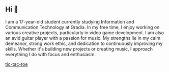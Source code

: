 ## Hi 👋



I am a 17-year-old student currently studying Information and Communication Technology at Gradia.
In my free time, I enjoy working on various creative projects, particularly in video game development.
I am also an avid guitar player with a passion for music.
My strengths lie in my calm demeanor, strong work ethic, and dedication to continuously improving my skills.
Whether it's building new projects or creating music, I approach everything I do with focus and enthusiasm.

[tic-tac-toe](https://github.com/SavimakiLuka/tic-tac-toe/tree/main/J%C3%A4tk%C3%A4shakki)

<img scr="https://user-images.githubusercontent.com/25181517/121405384-444d7300-c95d-11eb-959f-913020d3bf90.png" height="100">

<!--- 
- 🌱 I’m currently learning C# using visual studio.
- 🏫 I’m currently student in gradia.


-->
